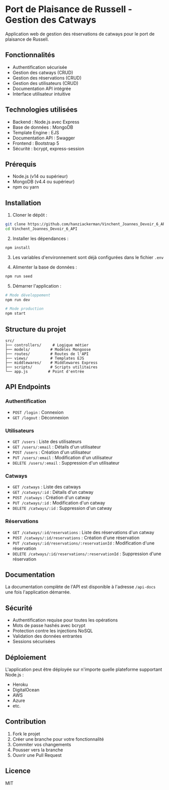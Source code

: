 # Port de Plaisance de Russell - Gestion des Catways

Application web de gestion des réservations de catways pour le port de plaisance de Russell.

## Fonctionnalités

- Authentification sécurisée
- Gestion des catways (CRUD)
- Gestion des réservations (CRUD)
- Gestion des utilisateurs (CRUD)
- Documentation API intégrée
- Interface utilisateur intuitive

## Technologies utilisées

- Backend : Node.js avec Express
- Base de données : MongoDB
- Template Engine : EJS
- Documentation API : Swagger
- Frontend : Bootstrap 5
- Sécurité : bcrypt, express-session

## Prérequis

- Node.js (v14 ou supérieur)
- MongoDB (v4.4 ou supérieur)
- npm ou yarn

## Installation

1. Cloner le dépôt :
```bash
git clone https://github.com/hanziackerman/Vinchent_Joannes_Devoir_6_API.git
cd Vinchent_Joannes_Devoir_6_API
```

2. Installer les dépendances :
```bash
npm install
```

3. Les variables d'environnement sont déjà configurées dans le fichier `.env`

4. Alimenter la base de données :
```bash
npm run seed
```

5. Démarrer l'application :
```bash
# Mode développement
npm run dev

# Mode production
npm start
```

## Structure du projet

```
src/
├── controllers/     # Logique métier
├── models/         # Modèles Mongoose
├── routes/         # Routes de l'API
├── views/          # Templates EJS
├── middlewares/    # Middlewares Express
├── scripts/        # Scripts utilitaires
└── app.js         # Point d'entrée
```

## API Endpoints

### Authentification
- `POST /login` : Connexion
- `GET /logout` : Déconnexion

### Utilisateurs
- `GET /users` : Liste des utilisateurs
- `GET /users/:email` : Détails d'un utilisateur
- `POST /users` : Création d'un utilisateur
- `PUT /users/:email` : Modification d'un utilisateur
- `DELETE /users/:email` : Suppression d'un utilisateur

### Catways
- `GET /catways` : Liste des catways
- `GET /catways/:id` : Détails d'un catway
- `POST /catways` : Création d'un catway
- `PUT /catways/:id` : Modification d'un catway
- `DELETE /catways/:id` : Suppression d'un catway

### Réservations
- `GET /catways/:id/reservations` : Liste des réservations d'un catway
- `POST /catways/:id/reservations` : Création d'une réservation
- `PUT /catways/:id/reservations/:reservationId` : Modification d'une réservation
- `DELETE /catways/:id/reservations/:reservationId` : Suppression d'une réservation

## Documentation

La documentation complète de l'API est disponible à l'adresse `/api-docs` une fois l'application démarrée.

## Sécurité

- Authentification requise pour toutes les opérations
- Mots de passe hashés avec bcrypt
- Protection contre les injections NoSQL
- Validation des données entrantes
- Sessions sécurisées

## Déploiement

L'application peut être déployée sur n'importe quelle plateforme supportant Node.js :
- Heroku
- DigitalOcean
- AWS
- Azure
- etc.

## Contribution

1. Fork le projet
2. Créer une branche pour votre fonctionnalité
3. Commiter vos changements
4. Pousser vers la branche
5. Ouvrir une Pull Request

## Licence

MIT 